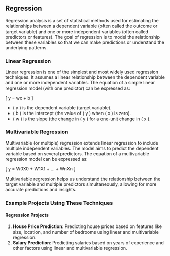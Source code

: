 ## Regression

Regression analysis is a set of statistical methods used for estimating the relationships between a dependent variable (often called the outcome or target variable) and one or more independent variables (often called predictors or features). The goal of regression is to model the relationship between these variables so that we can make predictions or understand the underlying patterns.

### Linear Regression

Linear regression is one of the simplest and most widely used regression techniques. It assumes a linear relationship between the dependent variable and one or more independent variables. The equation of a simple linear regression model (with one predictor) can be expressed as:

\[ y = wx + b \]

- \( y \) is the dependent variable (target variable).
- \( b \) is the intercept (the value of \( y \) when \( x \) is zero).
- \( w \) is the slope (the change in \( y \) for a one-unit change in \( x \).

### Multivariable Regression

Multivariable (or multiple) regression extends linear regression to include multiple independent variables. The model aims to predict the dependent variable based on several predictors. The equation of a multivariable regression model can be expressed as:

\[ y = W0X0 + W1X1 + ... + WnXn \]

Multivariable regression helps us understand the relationship between the target variable and multiple predictors simultaneously, allowing for more accurate predictions and insights.


### Example Projects Using These Techniques

#### Regression Projects

1. **House Price Prediction**: Predicting house prices based on features like size, location, and number of bedrooms using linear and multivariable regression.
2. **Salary Prediction**: Predicting salaries based on years of experience and other factors using linear and multivariable regression.
